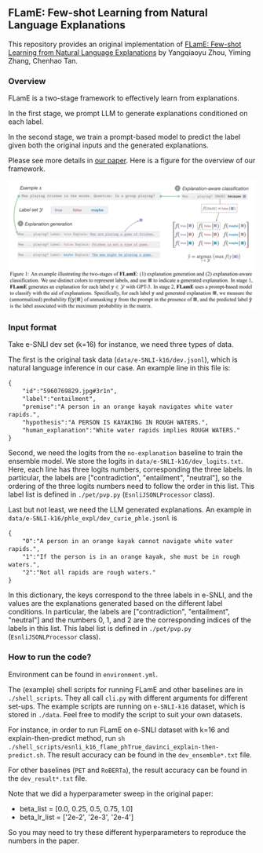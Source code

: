 ## FLamE: Few-shot Learning from Natural Language Explanations

This repository provides an original implementation of [FLamE: Few-shot Learning from Natural Language Explanations](https://aclanthology.org/2023.acl-long.372/) by Yangqiaoyu Zhou, Yiming Zhang, Chenhao Tan.


### Overview

FLamE is a two-stage framework to effectively learn from explanations.

In the first stage, we prompt LLM to generate explanations conditioned on each label.

In the second stage, we train a prompt-based model to predict the label given both the original inputs and the generated explanations.

Please see more details in [our paper](https://aclanthology.org/2023.acl-long.372/). Here is a figure for the overview of our framework.

![Alt text](./flame.jpg?raw=true "FLamE Overview")


### Input format

Take e-SNLI dev set (k=16) for instance, we need three types of data.

The first is the original task data (`data/e-SNLI-k16/dev.jsonl`), which is natural language inference in our case. An example line in this file is:
```
{
    "id":"5960769829.jpg#3r1n",
    "label":"entailment",
    "premise":"A person in an orange kayak navigates white water rapids.",
    "hypothesis":"A PERSON IS KAYAKING IN ROUGH WATERS.",
    "human_explanation":"White water rapids implies ROUGH WATERS."
}
```

Second, we need the logits from the `no-explanation` baseline to train the ensemble model. We store the logits in `data/e-SNLI-k16/dev_logits.txt`. Here, each line has three logits numbers, corresponding the three labels. In particular, the labels are ["contradiction", "entailment", "neutral"], so the ordering of the three logits numbers need to follow the order in this list.
This label list is defined in `./pet/pvp.py` (`EsnliJSONLProcessor` class).

Last but not least, we need the LLM generated explanations.
An example in `data/e-SNLI-k16/phle_expl/dev_curie_phle.jsonl` is
```
{
    "0":"A person in an orange kayak cannot navigate white water rapids.",
    "1":"If the person is in an orange kayak, she must be in rough waters.",
    "2":"Not all rapids are rough waters."
}
```
In this dictionary, the keys correspond to the three labels in e-SNLI, and the values are the explanations generated based on the different label conditions. In particular, the labels are ["contradiction", "entailment", "neutral"] and the numbers 0, 1, and 2 are the corresponding indices of the labels in this list. 
This label list is defined in `./pet/pvp.py` (`EsnliJSONLProcessor` class).

### How to run the code?

Environment can be found in `environment.yml`.

The (example) shell scripts for running FLamE and other baselines are in `./shell_scripts`. They all call `cli.py` with different arguments for different set-ups. The example scripts are running on `e-SNLI-k16` dataset, which is stored in `./data`. Feel free to modify the script to suit your own datasets.

For instance, in order to run FLamE on e-SNLI dataset with k=16 and explain-then-predict method, run `sh ./shell_scripts/esnli_k16_flame_phTrue_davinci_explain-then-predict.sh`.
The result accuracy can be found in the `dev_ensemble*.txt` file.

For other baselines (`PET` and `RoBERTa`), the result accuracy can be found in the `dev_result*.txt` file.

Note that we did a hyperparameter sweep in the original paper:
* beta_list = [0.0, 0.25, 0.5, 0.75, 1.0]
* beta_lr_list = ['2e-2', '2e-3', '2e-4']

So you may need to try these different hyperparameters to reproduce the numbers in the paper.